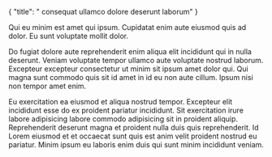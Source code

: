 {
  "title": " consequat ullamco dolore deserunt laborum"
}

Qui eu minim est amet qui ipsum. Cupidatat enim aute eiusmod quis ad dolor. Eu sunt voluptate mollit dolor.

Do fugiat dolore aute reprehenderit enim aliqua elit incididunt qui in nulla deserunt. Veniam voluptate tempor ullamco aute voluptate nostrud laborum. Excepteur excepteur consectetur ut minim sit ipsum amet dolor qui. Qui magna sunt commodo quis sit id amet in id eu non aute cillum. Ipsum nisi non tempor amet enim.

Eu exercitation ea eiusmod et aliqua nostrud tempor. Excepteur elit incididunt esse do ex proident pariatur incididunt. Sit exercitation irure labore adipisicing labore commodo adipisicing sit in proident aliquip. Reprehenderit deserunt magna et proident nulla duis quis reprehenderit. Id Lorem eiusmod et et occaecat sunt quis est anim velit proident nostrud eu pariatur. Minim ipsum eu laboris enim duis qui sunt minim incididunt veniam.